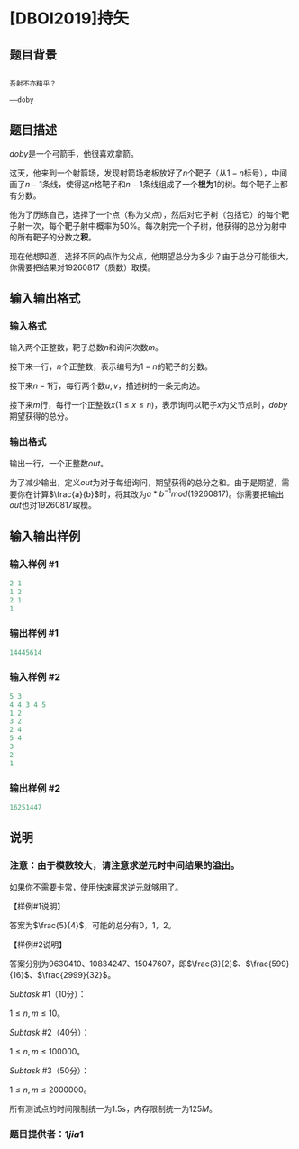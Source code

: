 # [DBOI2019]持矢

## 题目背景

```cpp

吾射不亦精乎？

——doby

```

## 题目描述

$doby$是一个弓箭手，他很喜欢拿箭。

这天，他来到一个射箭场，发现射箭场老板放好了$n$个靶子（从$1-n$标号），中间画了$n-1$条线，使得这$n$格靶子和$n-1$条线组成了一个**根为**$1$的树。每个靶子上都有分数。

他为了历练自己，选择了一个点（称为父点），然后对它子树（包括它）的每个靶子射一次，每个靶子射中概率为$50\%$。每次射完一个子树，他获得的总分为射中的所有靶子的分数之**积**。

现在他想知道，选择不同的点作为父点，他期望总分为多少？由于总分可能很大，你需要把结果对$19260817$（质数）取模。

## 输入输出格式

### 输入格式

输入两个正整数，靶子总数$n$和询问次数$m$。

接下来一行，$n$个正整数，表示编号为$1-n$的靶子的分数。

接下来$n-1$行，每行两个数$u,v$，描述树的一条无向边。

接下来$m$行，每行一个正整数$x(1\leq x\leq n)$，表示询问以靶子$x$为父节点时，$doby$期望获得的总分。

### 输出格式

输出一行，一个正整数$out$。

为了减少输出，定义$out$为对于每组询问，期望获得的总分之和。由于是期望，需要你在计算$\frac{a}{b}$时，将其改为$a*b^{-1} mod (19260817)$。你需要把输出$out$也对$19260817$取模。

## 输入输出样例

### 输入样例 #1

```cpp
2 1
1 2
2 1
1
```


### 输出样例 #1

```cpp
14445614
```


### 输入样例 #2

```cpp
5 3
4 4 3 4 5
1 2
3 2
2 4
5 4
3
2
1
```


### 输出样例 #2

```cpp
16251447
```


## 说明

### 注意：由于模数较大，请注意求逆元时中间结果的溢出。

如果你不需要卡常，使用快速幂求逆元就够用了。

【样例#$1$说明】

答案为$\frac{5}{4}$，可能的总分有$0$，$1$，$2$。

【样例#$2$说明】

答案分别为$9630410$、$10834247$、$15047607$，即$\frac{3}{2}$、$\frac{599}{16}$、$\frac{2999}{32}$。

$Subtask$ #$1$（$10$分）：

$1\leq n,m\leq 10$。

$Subtask$ #$2$（$40$分）：

$1\leq n,m\leq 100000$。

$Subtask$ #$3$（$50$分）：

$1\leq n,m\leq 2000000$。

所有测试点的时间限制统一为$1.5s$，内存限制统一为$125M$。

### 题目提供者：$1jia1$

